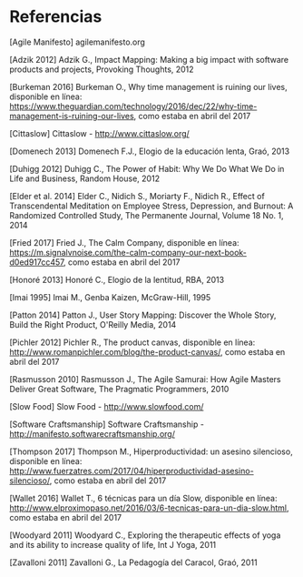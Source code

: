 # Referencias

[Agile Manifesto] agilemanifesto.org

[Adzik 2012] Adzik G., Impact Mapping: Making a big impact with software products and projects, Provoking Thoughts, 2012

[Burkeman 2016] Burkeman O., Why time management is ruining our lives, disponible en l&iacute;nea: https://www.theguardian.com/technology/2016/dec/22/why-time-management-is-ruining-our-lives, como estaba en abril del 2017

[Cittaslow] Cittaslow - http://www.cittaslow.org/ 

[Domenech 2013] Domenech F.J., Elogio de la educaci&oacute;n lenta, Gra&oacute;, 2013

[Duhigg 2012] Duhigg C., The Power of Habit: Why We Do What We Do in Life and Business, Random House, 2012

[Elder et al. 2014] Elder C., Nidich S., Moriarty F., Nidich R., Effect of Transcendental Meditation on Employee Stress, Depression, and Burnout: A Randomized Controlled Study, The Permanente Journal, Volume 18 No. 1, 2014

[Fried 2017] Fried J., The Calm Company, disponible en l&iacute;nea: https://m.signalvnoise.com/the-calm-company-our-next-book-d0ed917cc457, como estaba en abril del 2017

[Honor&eacute; 2013] Honor&eacute; C., Elogio de la lentitud, RBA, 2013

[Imai 1995] Imai M., Genba Kaizen, McGraw-Hill, 1995

[Patton 2014] Patton J., User Story Mapping: Discover the Whole Story, Build the Right Product, O'Reilly Media, 2014

[Pichler 2012] Pichler R., The product canvas, disponible en l&iacute;nea: http://www.romanpichler.com/blog/the-product-canvas/, como estaba en abril del 2017

[Rasmusson 2010] Rasmusson J., The Agile Samurai: How Agile Masters Deliver Great Software, The Pragmatic Programmers, 2010

[Slow Food] Slow Food - http://www.slowfood.com/

[Software Craftsmanship] Software Craftsmanship - http://manifesto.softwarecraftsmanship.org/

[Thompson 2017] Thompson M., Hiperproductividad: un asesino silencioso, disponible en l&iacute;nea: http://www.fuerzatres.com/2017/04/hiperproductividad-asesino-silencioso/, como estaba en abril del 2017

[Wallet 2016] Wallet T., 6 t&eacute;cnicas para un d&iacute;a Slow, disponible en l&iacute;nea: http://www.elproximopaso.net/2016/03/6-tecnicas-para-un-dia-slow.html, como estaba en abril del 2017

[Woodyard 2011] Woodyard C., Exploring the therapeutic effects of yoga and its ability to increase quality of life, Int J Yoga, 2011

[Zavalloni 2011] Zavalloni G., La Pedagog&iacute;a del Caracol, Gra&oacute;, 2011